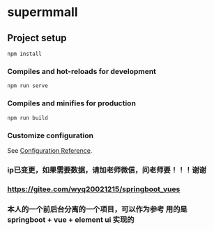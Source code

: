 # supermmall

## Project setup
```
npm install
```

### Compiles and hot-reloads for development
```
npm run serve
```

### Compiles and minifies for production
```
npm run build
```

### Customize configuration
See [Configuration Reference](https://cli.vuejs.org/config/).

### ip已变更，如果需要数据，请加老师微信，问老师要！！！谢谢

### https://gitee.com/wyq20021215/springboot_vues
### 本人的一个前后台分离的一个项目，可以作为参考 用的是 springboot + vue + element ui 实现的  
